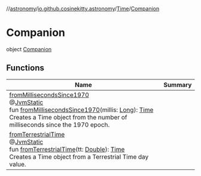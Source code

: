 //[astronomy](../../../../index.md)/[io.github.cosinekitty.astronomy](../../index.md)/[Time](../index.md)/[Companion](index.md)

# Companion

object [Companion](index.md)

## Functions

| Name | Summary |
|---|---|
| [fromMillisecondsSince1970](from-milliseconds-since1970.md)<br>@[JvmStatic](https://kotlinlang.org/api/latest/jvm/stdlib/kotlin-stdlib/kotlin.jvm/-jvm-static/index.html)<br>fun [fromMillisecondsSince1970](from-milliseconds-since1970.md)(millis: [Long](https://kotlinlang.org/api/latest/jvm/stdlib/kotlin-stdlib/kotlin/-long/index.html)): [Time](../index.md)<br>Creates a Time object from the number of milliseconds since the 1970 epoch. |
| [fromTerrestrialTime](from-terrestrial-time.md)<br>@[JvmStatic](https://kotlinlang.org/api/latest/jvm/stdlib/kotlin-stdlib/kotlin.jvm/-jvm-static/index.html)<br>fun [fromTerrestrialTime](from-terrestrial-time.md)(tt: [Double](https://kotlinlang.org/api/latest/jvm/stdlib/kotlin-stdlib/kotlin/-double/index.html)): [Time](../index.md)<br>Creates a Time object from a Terrestrial Time day value. |
